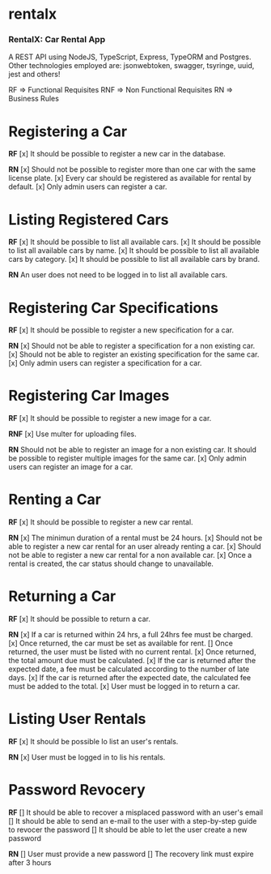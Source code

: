 # rentalx
### RentalX: Car Rental App
A REST API using NodeJS, TypeScript, Express, TypeORM and Postgres.
Other technologies employed are: jsonwebtoken, swagger, tsyringe, uuid, jest and others!

RF => Functional Requisites
RNF => Non Functional Requisites
RN => Business Rules
# Registering a Car
**RF**
[x] It should be possible to register a new car in the database.

**RN**
[x] Should not be possible to register more than one car with the same license plate.
[x] Every car should be registered as available for rental by default.
[x] Only admin users can register a car.

# Listing Registered Cars
**RF**
[x] It should be possible to list all available cars.
[x] It should be possible to list all available cars by name.
[x] It should be possible to list all available cars by category.
[x] It should be possible to list all available cars by brand.

**RN**
An user does not need to be logged in to list all available cars.

# Registering Car Specifications
**RF**
[x] It should be possible to register a new specification for a car.

**RN**
[x] Should not be able to register a specification for a non existing car.
[x] Should not be able to register an existing specification for the same car.
[x] Only admin users can register a specification for a car.

# Registering Car Images
**RF**
[x] It should be possible to register a new image for a car.

**RNF**
[x] Use multer for uploading files.

**RN**
Should not be able to register an image for a non existing car.
It should be possible to register multiple images for the same car.
[x] Only admin users can register an image for a car.

# Renting a Car

**RF**
[x] It should be possible to register a new car rental.

**RN**
[x] The minimun duration of a rental must be 24 hours.
[x] Should not be able to register a new car rental for an user already renting a car.
[x] Should not be able to register a new car rental for a non available car.
[x] Once a rental is created, the car status should change to unavailable.

# Returning a Car

**RF**
[x] It should be possible to return a car.

**RN**
[x] If a car is returned within 24 hrs, a full 24hrs fee must be charged.
[x] Once returned, the car must be set as available for rent.
[] Once returned, the user must be listed with no current rental.
[x] Once returned, the total amount due must be calculated.
[x] If the car is returned after the expected date, a fee must be calculated according to the number of late days.
[x] If the car is returned after the expected date, the calculated fee must be added to the total.
[x] User must be logged in to return a car.

# Listing User Rentals

**RF**
[x] It should be possible lo list an user's rentals.

**RN**
[x] User must be logged in to lis his rentals.

# Password Revocery

**RF**
[] It should be able to recover a misplaced password with an user's email
[] It should be able to send an e-mail to the user with a step-by-step guide to revocer the password
[] It should be able to let the user create a new password

**RN**
[] User must provide a new password
[] The recovery link must expire after 3 hours